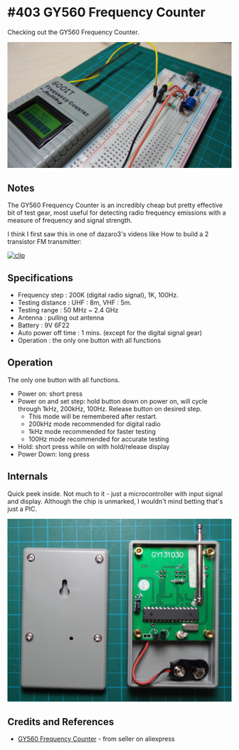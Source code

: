 # #403 GY560 Frequency Counter

Checking out the GY560 Frequency Counter.

![Build](./assets/GY560_build.jpg?raw=true)

## Notes

The GY560 Frequency Counter is an incredibly cheap but pretty effective bit of test gear, most useful for detecting radio frequency emissions
with a measure of frequency and signal strength.

I think I first saw this in one of dazaro3's videos like How to build a 2 transistor FM transmitter:

[![clip](https://img.youtube.com/vi/py5BD9UcTFA/0.jpg)](https://youtu.be/py5BD9UcTFA?t=974)

## Specifications

* Frequency step : 200K (digital radio signal), 1K, 100Hz.
* Testing distance : UHF : 8m, VHF : 5m.
* Testing range : 50 MHz ~ 2.4 GHz
* Antenna : pulling out antenna
* Battery : 9V 6F22
* Auto power off time : 1 mins. (except for the digital signal gear)
* Operation : the only one button with all functions

## Operation

The only one button with all functions.

* Power on: short press
* Power on and set step: hold button down on power on, will cycle through 1kHz, 200kHz, 100Hz. Release button on desired step.
    * This mode will be remembered after restart.
    * 200kHz mode recommended for digital radio
    * 1kHz mode recommended for faster testing
    * 100Hz mode recommended for accurate testing
* Hold: short press while on with hold/release display
* Power Down: long press

## Internals

Quick peek inside. Not much to it - just a microcontroller with input signal and display. Although the chip is unmarked, I wouldn't mind betting that's just a PIC.

![GY560_internals](./assets/GY560_internals.jpg?raw=true)

## Credits and References

* [GY560 Frequency Counter](https://www.aliexpress.com/item/GY560-Frequency-Counter-Mini-Handhold-Meter-for-Two-Way-Radio-Transceiver-GSM-50-MHz-2-4/32676085952.html) - from seller on aliexpress
